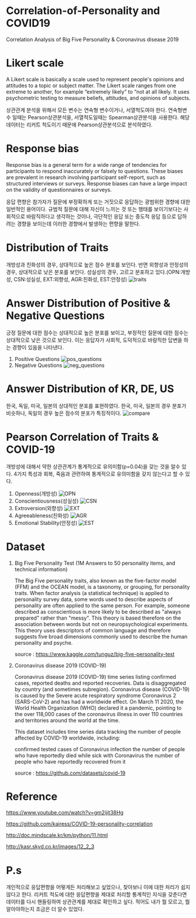 # Correlation-of-Personality and COVID19
Correlation Analysis of Big Five Personality &amp; Coronavirus disease 2019

# Likert scale
A Likert scale is basically a scale used to represent people's opinions and attitudes to a topic or subject matter. The Likert scale ranges from one extreme to another, for example “extremely likely” to “not at all likely. It uses psychometric testing to measure beliefs, attitudes, and opinions of subjects.

상관관계 분석을 위해서 모든 변수는 연속형 변수이거나, 서열척도여야 한다. 연속형변수 일때는 Pearson상관분석을, 서열척도일때는 Spearman상관분석을 사용한다. 해당 데이터는 리커트 척도이기 때문에 Pearson상관분석으로 분석하였다.

# Response bias
Response bias is a general term for a wide range of tendencies for participants to respond inaccurately or falsely to questions. These biases are prevalent in research involving participant self-report, such as structured interviews or surveys. Response biases can have a large impact on the validity of questionnaires or surveys.

응답 편향은 참가자가 질문에 부정확하게 또는 거짓으로 응답하는 광범위한 경향에 대한 일반적인 용어이다. 규범적 질문에 대해 자신이 느끼는 것 또는 행태를 보이기보다는 사회적으로 바람직하다고 생각하는 것이나, 극단적인 응답 또는 중도적 응답 등으로 답하려는 경향을 보이는데 이러한 경향에서 발생하는 편향을 말한다.

# Distribution of Traits
개방성과 친화성의 경우, 상대적으로 높은 점수 분포를 보인다. 반면 외향성과 안정성의 경우, 상대적으로 낮은 분포를 보인다.
성실성의 경우, 고르고 분포하고 있다.(OPN:개방성, CSN:성실성, EXT:외향성, AGR:친화성, EST:안정성)
      ![traits](https://user-images.githubusercontent.com/59387983/86057766-bc978d00-ba9a-11ea-83b5-a6a98915da48.png)

# Answer Distribution of Positive & Negative Questions
긍정 질문에 대한 점수는 상대적으로 높은 분포를 보이고, 부정적인 질문에 대한 점수는 상대적으로 낮은 것으로 보인다. 이는 응답자가 사회적, 도덕적으로 바람직한 답변을 하는 경향이 있음을 나타낸다. 

1. Positive Questions
    ![pos_questions](https://user-images.githubusercontent.com/59387983/86057749-b6a1ac00-ba9a-11ea-8000-fca084b082c2.png)
2. Negative Questions
    ![neg_questions](https://user-images.githubusercontent.com/59387983/86057755-b7d2d900-ba9a-11ea-8b60-3291979193fc.png)

# Answer Distribution of KR, DE, US
한국, 독일, 미국, 일본의 상대적인 분포를 표현하였다. 한국, 미국, 일본의 경우 분포가 비슷하나, 독일의 경우 높은 점수의 분포가 특징적이다.
        ![compare](https://user-images.githubusercontent.com/59387983/86060463-b35cef00-ba9f-11ea-9a52-1bd80d831633.png)

# Pearson Correlation of Traits & COVID-19
개방성에 대해서 약한 상관관계가 통계적으로 유의미함(p=0.04)을 갖는 것을 알수 있다. 4가지 특성과 회복, 죽음과 관련하여 통계적으로 유의미함을 갖지 않는다고 할 수 있다.

1. Openness(개방성)
    ![OPN](https://user-images.githubusercontent.com/59387983/86057804-cc16d600-ba9a-11ea-92b8-b547ddb90854.png)
2. Conscientiousness(성실성)
    ![CSN](https://user-images.githubusercontent.com/59387983/86057811-cd480300-ba9a-11ea-90c1-8ffe3d7f2d01.png)
3. Extroversion(외향성)
    ![EXT](https://user-images.githubusercontent.com/59387983/86057816-cf11c680-ba9a-11ea-82d6-be7455ebe0df.png)
4. Agreeableness(친화성)
    ![AGR](https://user-images.githubusercontent.com/59387983/86057818-d042f380-ba9a-11ea-924a-7afe54b3bee2.png)
5. Emotional Stability(안정성)
    ![EST](https://user-images.githubusercontent.com/59387983/86057825-d1742080-ba9a-11ea-8cc5-3698494385ff.png)

# Dataset
1. Big Five Personality Test (1M Answers to 50 personality items, and technical information)

    The Big Five personality traits, also known as the five-factor model (FFM) and the OCEAN model, is a taxonomy, or grouping, for personality traits. When factor analysis (a statistical technique) is applied to personality survey data, some words used to describe aspects of personality are often applied to the same person. For example, someone described as conscientious is more likely to be described as "always prepared" rather than "messy". This theory is based therefore on the association between words but not on neuropsychological experiments. This theory uses descriptors of common language and therefore suggests five broad dimensions commonly used to describe the human personality and psyche.

    source : https://www.kaggle.com/tunguz/big-five-personality-test


2. Coronavirus disease 2019 (COVID-19)

    Coronavirus disease 2019 (COVID-19) time series listing confirmed cases, reported deaths and reported recoveries. Data is disaggregated by country (and sometimes subregion). Coronavirus disease (COVID-19) is caused by the Severe acute respiratory syndrome Coronavirus 2 (SARS-CoV-2) and has had a worldwide effect. On March 11 2020, the World Health Organization (WHO) declared it a pandemic, pointing to the over 118,000 cases of the coronavirus illness in over 110 countries and territories around the world at the time.

    This dataset includes time series data tracking the number of people affected by COVID-19 worldwide, including:

    confirmed tested cases of Coronavirus infection
    the number of people who have reportedly died while sick with Coronavirus
    the number of people who have reportedly recovered from it

    source : https://github.com/datasets/covid-19

# Reference
https://www.youtube.com/watch?v=gm2ijit38Hg

https://github.com/kairess/COVID-19-personality-correlation

http://doc.mindscale.kr/km/python/11.html

http://kasr.skyd.co.kr/images/12_2_3

# P.s
개인적으로 응답편향을 어떻게든 처리해보고 싶었으나, 찾아보니 이에 대한 처리가 쉽지 않다고 한다. 리커트 척도에 대한 응답편향을 제대로 처리할 통계적인 지식을 갖춘다면 데이터를 다시 핸들링하여 상관관계를 제대로 확인하고 싶다. 적어도 내가 뭘 모르고, 뭘 알아야하는지 조금은 더 알수 있었다.
